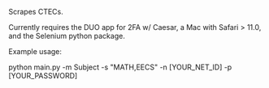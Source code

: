 Scrapes CTECs.

Currently requires the DUO app for 2FA w/ Caesar, a Mac with Safari > 11.0, and the Selenium python package.

Example usage:

python main.py -m Subject -s "MATH,EECS"  -n [YOUR_NET_ID] -p [YOUR_PASSWORD]


